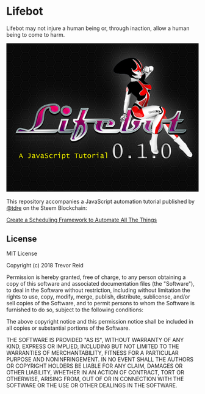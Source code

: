 # Lifebot
Lifebot may not injure a human being or, through inaction, allow a human being to come to harm.

![](doc/img/lifebot-banner-1.png)

This repository accompanies a JavaScript automation tutorial published by [@tdre](https://steemit.com/@tdre) 
on the Steem Blockchain:

[Create a Scheduling Framework to Automate All The Things](https://busy.org/@tdre/create-a-scheduling-framework-to-automate-all-the-things)

## License

MIT License

Copyright (c) 2018 Trevor Reid

Permission is hereby granted, free of charge, to any person obtaining a copy of 
this software and associated documentation files (the "Software"), to deal in 
the Software without restriction, including without limitation the rights to 
use, copy, modify, merge, publish, distribute, sublicense, and/or sell copies 
of the Software, and to permit persons to whom the Software is furnished to do 
so, subject to the following conditions:

The above copyright notice and this permission notice shall be included in all 
copies or substantial portions of the Software.

THE SOFTWARE IS PROVIDED "AS IS", WITHOUT WARRANTY OF ANY KIND, EXPRESS OR 
IMPLIED, INCLUDING BUT NOT LIMITED TO THE WARRANTIES OF MERCHANTABILITY, FITNESS 
FOR A PARTICULAR PURPOSE AND NONINFRINGEMENT. IN NO EVENT SHALL THE AUTHORS OR 
COPYRIGHT HOLDERS BE LIABLE FOR ANY CLAIM, DAMAGES OR OTHER LIABILITY, WHETHER 
IN AN ACTION OF CONTRACT, TORT OR OTHERWISE, ARISING FROM, OUT OF OR IN 
CONNECTION WITH THE SOFTWARE OR THE USE OR OTHER DEALINGS IN THE SOFTWARE.
